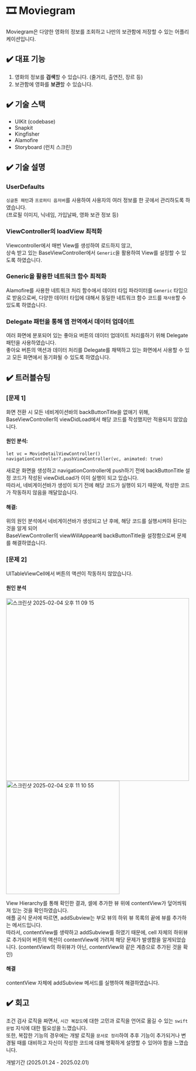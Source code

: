 🎞️ Moviegram
=============
Moviegram은 다양한 영화의 정보를 조회하고 나만의 보관함에 저장할 수 있는 어플리케이션입니다.

## ✔️ 대표 기능
1. 영화의 정보를 **검색**할 수 있습니다. (줄거리, 출연진, 장르 등)
2. 보관함에 영화를 **보관**할 수 있습니다.

## ✔️ 기술 스택
- UIKit (codebase)
- Snapkit
- Kingfisher
- Alamofire
- Storyboard (런치 스크린)

## ✔️ 기술 설명
### UserDefaults
`싱글톤 패턴`과 `프로퍼티 옵저버`를 사용하여 사용자의 여러 정보를 한 곳에서 관리하도록 하였습니다.   
(프로필 이미지, 닉네임, 가입날짜, 영화 보관 정보 등)


### ViewController의 loadView 최적화
Viewcontroller에서 매번 View를 생성하여 로드하지 않고,   
상속 받고 있는 BaseViewController에서 `Generic`을 활용하여 View를 설정할 수 있도록 하였습니다.   

### Generic을 활용한 네트워크 함수 최적화
Alamofire를 사용한 네트워크 처리 함수에서 데이터 타입 파라미터를 `Generic` 타입으로 받음으로써, 다양한 데이터 타입에 대해서 동일한 네트워크 함수 코드를 `재사용`할 수 있도록 하였습니다.


### Delegate 패턴을 통해 앱 전역에서 데이터 업데이트
여러 화면에 분포되어 있는 좋아요 버튼의 데이터 업데이트 처리를하기 위해 Delegate 패턴을 사용하였습니다.   
좋아요 버튼의 액션과 데이터 처리를 Delegate를 채택하고 있는 화면에서 사용할 수 있고 모든 화면에서 동기화될 수 있도록 하였습니다.

## ✔️ 트러블슈팅
### [문제 1]
화면 전환 시 모든 네비게이션바의 backButtonTitle을 없애기 위해, BaseViewController의 viewDidLoad에서 해당 코드를 작성했지만 적용되지 않았습니다.   

#### 원인 분석:
```
let vc = MovieDetailViewController()
navigationController?.pushViewController(vc, animated: true)
```
새로운 화면을 생성하고 navigationController에 push하기 전에 backButtonTitle 설정 코드가 작성된 viewDidLoad가 이미 실행이 되고 있습니다.   
따라서, 네비게이션바가 생성이 되기 전에 해당 코드가 실행이 되기 때문에, 작성한 코드가 작동하지 않음을 깨달았습니다.

#### 해결:
위의 원인 분석에서 네비게이션바가 생성되고 난 후에, 해당 코드를 실행시켜야 된다는 것을 알게 되어   
BaseViewController의 viewWillAppear에 backButtonTitle을 설정함으로써 문제를 해결하였습니다.


### [문제 2] 
UITableViewCell에서 버튼의 액션이 작동하지 않았습니다.

#### 원인 분석
<img width="500" alt="스크린샷 2025-02-04 오후 11 09 15" src="https://github.com/user-attachments/assets/877e318d-250f-4f47-8bd1-bac46699a294" />
<img width="310" alt="스크린샷 2025-02-04 오후 11 10 55" src="https://github.com/user-attachments/assets/cd2a4ebb-5703-4cbc-8440-5ea33c4bb566" />

View Hierarchy를 통해 확인한 결과, 셀에 추가한 뷰 위에 contentView가 덮어씌워져 있는 것을 확인하였습니다.     
애플 공식 문서에 따르면, addSubview는 부모 뷰의 하위 뷰 목록의 끝에 뷰를 추가하는 메서드입니다.   
따라서, contentView를 생략하고 addSubview를 하였기 때문에, cell 자체의 하위뷰로 추가되어 버튼의 액션이 contentView에 가려져 해당 문제가 발생함을 알게되었습니다.
(contentView의 하위뷰가 아닌, contentView와 같은 계층으로 추가된 것을 확인)   

#### 해결
contentView 자체에 addSubview 메서드를 실행하여 해결하였습니다.

## ✔️ 회고
조건 검사 로직을 짜면서, `시간 복잡도`에 대한 고민과 로직을 언어로 옮길 수 있는 `swift 문법` 지식에 대한 필요성을 느꼈습니다.   
또한, 복잡한 기능의 경우에는 개발 로직을 `문서로 정리`하여 추후 기능이 추가되거나 변경될 때를 대비하고 자신이 작성한 코드에 대해 명확하게 설명할 수 있어야 함을 느꼈습니다.

개발기간 (2025.01.24 - 2025.02.01)
